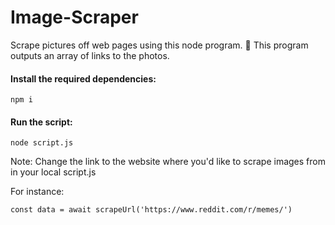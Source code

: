 # Image-Scraper
Scrape pictures off web pages using this node program. :partying_face:
This program outputs an array of links to the photos.

#### Install the required dependencies:
```
npm i 

```

#### Run the script:

```
node script.js

```

Note:
Change the link to the website where you'd like to scrape images from in your local script.js

For instance: 
```
const data = await scrapeUrl('https://www.reddit.com/r/memes/')

```



